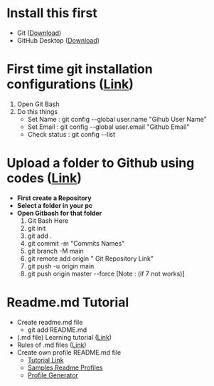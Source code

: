 
# Install this first

* Git ([Download](https://git-scm.com/downloads))
* GitHub Desktop ([Download](https://desktop.github.com/))

# First time git installation configurations ([Link](https://www.youtube.com/watch?v=yDntCIs-IJM))

1. Open Git Bash
2. Do this things
    * Set Name :  git config --global user.name "Gihub User Name"
    * Set Email : git config --global user.email "Github Email"
    * Check status : git config --list

# Upload a folder to Github using codes ([Link](https://www.youtube.com/watch?v=f-mUqIGa48s))

* **First create a Repository**
* **Select a folder in your pc**
* **Open Gitbash for that folder**
    1. Git Bash Here
    2. git init
    3. git add .
    4. git commit -m "Commits Names"
    5. git branch -M main  
    6. git remote add origin " Git Repository Link"
    7. git push -u origin main
    8. git push origin master --force  [Note : (if 7 not works)]

# Readme.md Tutorial

* Create readme.md file  
  * git add README.md
* (.md file) Learning tutorial ([Link](https://agea.github.io/tutorial.md/))
* Rules of .md files ([Link](https://github.com/markdownlint/markdownlint/blob/master/docs/RULES.md))
* Create own profile README.md file
  * [Tutorial Link](https://www.youtube.com/watch?v=KhGWbt1dAKQ)
  * [Samples Readme Profiles](https://github.com/abhisheknaiidu/awesome-github-profile-readme)
  * [Profile Generator](https://arturssmirnovs.github.io/github-profile-readme-generator/)
